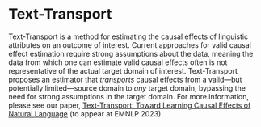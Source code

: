 # Text-Transport

Text-Transport is a method for estimating the causal effects of linguistic attributes on an outcome of interest. Current approaches for valid causal effect estimation require strong assumptions about the data, meaning the data from which
one can estimate valid causal effects often is not representative of the actual target domain of interest. Text-Transport proposes an estimator that *transports* causal effects from a valid—but potentially limited—source domain to *any* target domain, bypassing the need for strong assumptions in the target domain. For more information, please see our paper, [Text-Transport: Toward Learning Causal Effects of Natural Language]() (to appear at EMNLP 2023).
